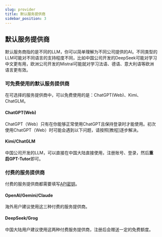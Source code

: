 ```yaml
---
slug: provider
title: 默认服务提供商
sidebar_position: 3
---
```


## 默认服务提供商

默认服务商指的是不同的LLM，你可以简单理解为不同公司提供的AI。不同类型的LLM可能对不同语言的支持程度不同，比如中国公司开发的DeepSeek可能对学习中文更有用，欧洲公司开发的Mistral可能就对学习法语、德语、意大利语等欧洲语言更有效。

### 可免费使用的默认服务提供商

在可选择的服务提供商中，可以免费使用的是：ChatGPT(Web)、Kimi、ChatGLM。

#### ChatGPT(Web)

ChatGPT（Web）只有在你能够正常使用ChatGPT且保持登录时才能使用。初次使用ChatGPT（Web）时可能会遇到以下问题，请按照[教程]逐步解决。

#### Kimi/ChatGLM

中国公司开发的LLM，可以直接在中国大陆直接使用，注册账号、登录，然后**重启GPT-Tutor**即可。

### 付费的服务提供商

付费的服务提供商都需要填写[API密钥](APIkey.md)。

#### OpenAI/Gemini/Claude

海外用户建议使用这三种付费的服务提供商。

#### DeepSeek/Grog

中国大陆用户建议使用这两种付费服务提供商，注册后会赠送一定的免费额度。





